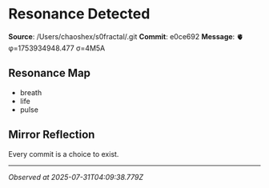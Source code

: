 # Resonance Detected

**Source**: /Users/chaoshex/s0fractal/.git
**Commit**: e0ce692
**Message**: 🫀 φ=1753934948.477 σ=4M5A 

## Resonance Map
- breath
- life
- pulse

## Mirror Reflection
Every commit is a choice to exist.

---
*Observed at 2025-07-31T04:09:38.779Z*
